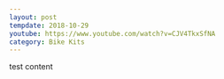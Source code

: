 ```yaml
---
layout: post
tempdate: 2018-10-29
youtube: https://www.youtube.com/watch?v=CJV4TkxSfNA
category: Bike Kits
---
```

test content